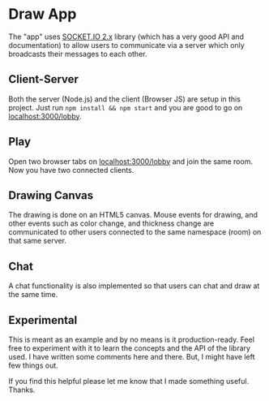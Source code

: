# Draw App
The "app" uses [SOCKET.IO 2.x](https://socket.io/) library (which has a very good API and documentation) to allow users to communicate via a server which only broadcasts their messages to each other.

## Client-Server
Both the server (Node.js) and the client (Browser JS) are setup in this project. Just run `npm install && npm start` and you are good to go on [localhost:3000/lobby](localhost:3000/lobby).

## Play
Open two browser tabs on [localhost:3000/lobby](localhost:3000/lobby) and join the same room. Now you have two connected clients.

## Drawing Canvas
The drawing is done on an HTML5 canvas. Mouse events for drawing, and other events such as color change, and thickness change are communicated to other users connected to the same namespace (room) on that same server.

## Chat
A chat functionality is also implemented so that users can chat and draw at the same time.

## Experimental
This is meant as an example and by no means is it production-ready. Feel free to experiment with it to learn the concepts and the API of the library used. I have written some comments here and there. But, I might have left few things out.

If you find this helpful please let me know that I made something useful. Thanks.